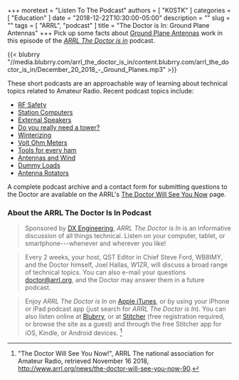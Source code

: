 +++
moretext = "Listen To The Podcast"
authors = [ "K0STK" ]
categories = [ "Education" ]
date = "2018-12-22T10:30:00-05:00"
description = ""
slug = ""
tags = [ "ARRL", "podcast" ]
title = "The Doctor is In: Ground Plane Antennas"
+++
Pick up some facts about
[Ground Plane Antennas](https://www.blubrry.com/arrl_the_doctor_is_in/39442945/ground-plane-antennas/)
work in this episode of the
[*ARRL The Doctor is in*](http://www.arrl.org/doctor/) podcast. 
<!--more-->

{{< blubrry "//media.blubrry.com/arrl_the_doctor_is_in/content.blubrry.com/arrl_the_doctor_is_in/December_20_2018_-_Ground_Planes.mp3" >}}

These short podcasts are an approachable way of learning about technical
topics related to Amateur Radio. Recent podcast topics include:

* [RF Safety](https://www.blubrry.com/arrl_the_doctor_is_in/39442944/rf-safety/)
* [Station Computers](https://www.blubrry.com/arrl_the_doctor_is_in/38424687/station-computers/)
* [External Speakers](https://www.blubrry.com/arrl_the_doctor_is_in/38268972/external-speakers/)
* [Do you really need a tower?](https://www.blubrry.com/arrl_the_doctor_is_in/38233223/do-you-really-need-a-tower/)
* [Winterizing](https://www.blubrry.com/arrl_the_doctor_is_in/36578448/winterizing/)
* [Volt Ohm Meters](https://www.blubrry.com/arrl_the_doctor_is_in/36319508/volt-ohm-meters/)
* [Tools for every ham](https://www.blubrry.com/arrl_the_doctor_is_in/36319167/tools-for-every-ham/)
* [Antennas and Wind](https://www.blubrry.com/arrl_the_doctor_is_in/35802228/antennas-and-wind/)
* [Dummy Loads](https://www.blubrry.com/arrl_the_doctor_is_in/35778069/dummy-loads/)
* [Antenna Rotators](https://www.blubrry.com/arrl_the_doctor_is_in/35777517/antenna-rotators/)

A complete podcast archive and a contact form for submitting questions
to the Doctor are available on the ARRL's
[The Doctor Will See You Now](http://www.arrl.org/doctor) page.

### About the ARRL The Doctor Is In Podcast

>Sponsored by [DX Engineering](http://www.dxengineering.com/),
*ARRL The Doctor is In* is an informative discussion of all things
technical. Listen on your computer, tablet, or smartphone---whenever and
wherever you like!

>Every 2 weeks, your host, QST Editor in Chief Steve Ford, WB8IMY, and the
Doctor himself, Joel Hallas, W1ZR, will discuss a broad range of technical
topics. You can also e-mail your questions
[doctor@arrl.org](mailto:doctor@arrl.org),
and the Doctor may answer them in a future podcast.

>Enjoy
*ARRL The Doctor is In* on
[Apple iTunes](https://itunes.apple.com/us/podcast/arrl-the-doctor-is-in/id1096749595?mt=2()),
or by using your iPhone or iPad podcast app (just search for
*ARRL The Doctor is In*). You can also listen online at
[Blubrry](https://www.blubrry.com/arrl_the_doctor_is_in/),
or at
[Stitcher](https://www.stitcher.com/)
(free registration required, or browse the site as a guest) and through
the free Stitcher app for iOS, Kindle, or Android devices. [^2]

[^2]: "The Doctor Will See You Now!", ARRL The national association for Amateur Radio, retrieved November 16 2018, http://www.arrl.org/news/the-doctor-will-see-you-now-90.
